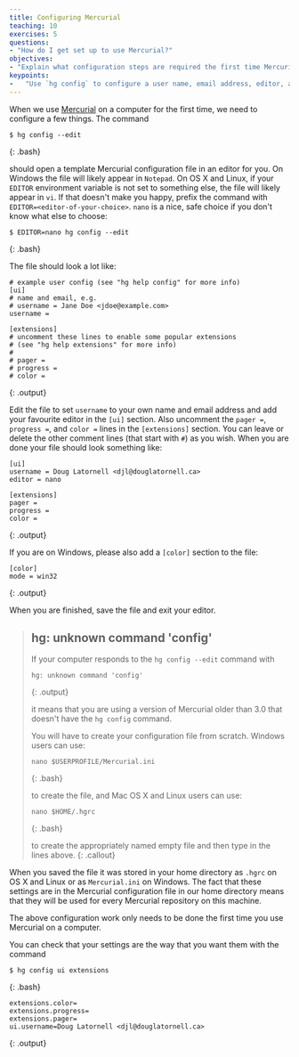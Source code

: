 ```yaml
---
title: Configuring Mercurial
teaching: 10
exercises: 5
questions:
- "How do I get set up to use Mercurial?"
objectives:
- "Explain what configuration steps are required the first time Mercurial is used on a computer."
keypoints:
-   "Use `hg config` to configure a user name, email address, editor, and other preferences once per machine."
---
```


When we use [Mercurial](https://www.mercurial-scm.org/) on a computer for the
first time,
we need to configure a few things.
The command

~~~
$ hg config --edit
~~~
{: .bash}

should open a template Mercurial configuration file in an editor for you.
On Windows the file will likely appear in `Notepad`.
On OS X and Linux,
if your `EDITOR` environment variable is not set to something else,
the file will likely appear in `vi`.
If that doesn't make you happy,
prefix the command with `EDITOR=<editor-of-your-choice>`.
`nano` is a nice,
safe choice if you don't know what else to choose:

~~~
$ EDITOR=nano hg config --edit
~~~
{: .bash}

The file should look a lot like:

~~~
# example user config (see "hg help config" for more info)
[ui]
# name and email, e.g.
# username = Jane Doe <jdoe@example.com>
username =

[extensions]
# uncomment these lines to enable some popular extensions
# (see "hg help extensions" for more info)
#
# pager =
# progress =
# color =
~~~
{: .output}

Edit the file to set `username` to your own name and email address and add your
favourite editor in the `[ui]` section.
Also uncomment the `pager =`,
`progress =`,
and `color =` lines in the `[extensions]` section.
You can leave or delete the other comment lines (that start with `#`) as you wish.
When you are done your file should look something like:

~~~
[ui]
username = Doug Latornell <djl@douglatornell.ca>
editor = nano

[extensions]
pager =
progress =
color =
~~~
{: .output}

If you are on Windows,
please also add a `[color]` section to the file:

~~~
[color]
mode = win32
~~~
{: .output}

When you are finished,
save the file and exit your editor.

> ## hg: unknown command 'config'
>
> If your computer responds to the `hg config --edit` command with
>
> ~~~
> hg: unknown command 'config'
> ~~~
> {: .output}
>
> it means that you are using a version of Mercurial older than 3.0 that
> doesn't have the `hg config` command.
>
> You will have to create your configuration file from scratch.
> Windows users can use:
>
> ~~~
> nano $USERPROFILE/Mercurial.ini
> ~~~
> {: .bash}
>
> to create the file,
> and Mac OS X and Linux users can use:
>
> ~~~
> nano $HOME/.hgrc
> ~~~
> {: .bash}
>
> to create the appropriately named empty file and then type in the lines
> above.
{: .callout}

When you saved the file it was stored in your home directory as `.hgrc` on OS X and
Linux or as `Mercurial.ini` on Windows.
The fact that these settings are in the Mercurial configuration file in our home
directory means that they will be used for every Mercurial repository on this
machine.

The above configuration work only needs to be done the first time you use
Mercurial on a computer.

You can check that your settings are the way that you want them with the command

~~~
$ hg config ui extensions
~~~
{: .bash}

~~~
extensions.color=
extensions.progress=
extensions.pager=
ui.username=Doug Latornell <djl@douglatornell.ca>
~~~
{: .output}
